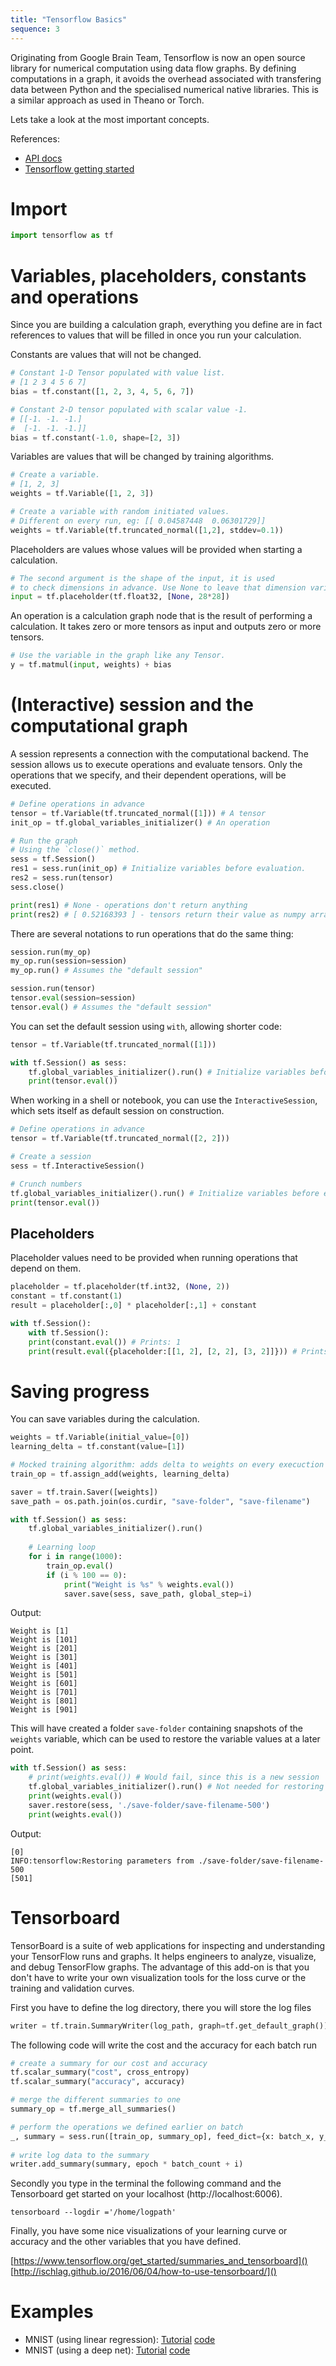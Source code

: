 ```yaml
---
title: "Tensorflow Basics"
sequence: 3
---
```


Originating from Google Brain Team, Tensorflow is now an open source library
for numerical computation using data flow graphs. By defining computations
in a graph, it avoids the overhead associated with transfering data between
Python and the specialised numerical native libraries. This is a similar
approach as used in Theano or Torch.


Lets take a look at the most important concepts.

References:

- [API docs](https://www.tensorflow.org/api_docs/python/)
- [Tensorflow getting started](https://www.tensorflow.org/get_started/)

# Import

```python
import tensorflow as tf
```

# Variables, placeholders, constants and operations

Since you are building a calculation graph, everything you define are in fact references to values that will be filled in once you run your calculation.

Constants are values that will not be changed.

```python
# Constant 1-D Tensor populated with value list.
# [1 2 3 4 5 6 7]
bias = tf.constant([1, 2, 3, 4, 5, 6, 7])

# Constant 2-D tensor populated with scalar value -1.
# [[-1. -1. -1.]
#  [-1. -1. -1.]]
bias = tf.constant(-1.0, shape=[2, 3])
```
 
Variables are values that will be changed by training algorithms.

```python
# Create a variable.
# [1, 2, 3]
weights = tf.Variable([1, 2, 3])

# Create a variable with random initiated values.
# Different on every run, eg: [[ 0.04587448  0.06301729]]
weights = tf.Variable(tf.truncated_normal([1,2], stddev=0.1))
```

Placeholders are values whose values will be provided when starting a calculation.

```python
# The second argument is the shape of the input, it is used
# to check dimensions in advance. Use None to leave that dimension variable.
input = tf.placeholder(tf.float32, [None, 28*28])
```

An operation is a calculation graph node that is the result
of performing a calculation. It takes zero or more tensors as
input and outputs zero or more tensors.

```python
# Use the variable in the graph like any Tensor.
y = tf.matmul(input, weights) + bias
```

# (Interactive) session and the computational graph

A session represents a connection with the computational backend.
The session allows us to execute operations and evaluate tensors.
Only the operations that we specify, and their dependent operations, will be executed.

```python
# Define operations in advance
tensor = tf.Variable(tf.truncated_normal([1])) # A tensor
init_op = tf.global_variables_initializer() # An operation

# Run the graph
# Using the `close()` method.
sess = tf.Session()
res1 = sess.run(init_op) # Initialize variables before evaluation.
res2 = sess.run(tensor)
sess.close()

print(res1) # None - operations don't return anything
print(res2) # [ 0.52168393 ] - tensors return their value as numpy arrays
```

There are several notations to run operations that do the same thing:

```python
session.run(my_op)
my_op.run(session=session)
my_op.run() # Assumes the "default session"

session.run(tensor)
tensor.eval(session=session)
tensor.eval() # Assumes the "default session"
```

You can set the default session using `with`, allowing shorter code:

```python
tensor = tf.Variable(tf.truncated_normal([1]))

with tf.Session() as sess:
    tf.global_variables_initializer().run() # Initialize variables before evaluation.
    print(tensor.eval())
```

When working in a shell or notebook, you can use the `InteractiveSession`, which sets itself as default session on construction.

```python
# Define operations in advance
tensor = tf.Variable(tf.truncated_normal([2, 2]))

# Create a session
sess = tf.InteractiveSession()

# Crunch numbers
tf.global_variables_initializer().run() # Initialize variables before evaluation.
print(tensor.eval())
```

## Placeholders

Placeholder values need to be provided when running operations that depend on them.

```python
placeholder = tf.placeholder(tf.int32, (None, 2))
constant = tf.constant(1)
result = placeholder[:,0] * placeholder[:,1] + constant

with tf.Session():
    with tf.Session():
    print(constant.eval()) # Prints: 1
    print(result.eval({placeholder:[[1, 2], [2, 2], [3, 2]]})) # Prints: [3 5 7]
```

# Saving progress

You can save variables during the calculation.

```python
weights = tf.Variable(initial_value=[0])
learning_delta = tf.constant(value=[1])

# Mocked training algorithm: adds delta to weights on every execuction
train_op = tf.assign_add(weights, learning_delta)

saver = tf.train.Saver([weights])
save_path = os.path.join(os.curdir, "save-folder", "save-filename")

with tf.Session() as sess:
    tf.global_variables_initializer().run()
    
    # Learning loop
    for i in range(1000):
        train_op.eval()
        if (i % 100 == 0):
            print("Weight is %s" % weights.eval())
            saver.save(sess, save_path, global_step=i)
```

Output:

```
Weight is [1]
Weight is [101]
Weight is [201]
Weight is [301]
Weight is [401]
Weight is [501]
Weight is [601]
Weight is [701]
Weight is [801]
Weight is [901]
```

This will have created a folder `save-folder` containing snapshots of the `weights` variable, which can be used to restore the variable values at a later point.

```python
with tf.Session() as sess:
    # print(weights.eval()) # Would fail, since this is a new session
    tf.global_variables_initializer().run() # Not needed for restoring
    print(weights.eval())
    saver.restore(sess, './save-folder/save-filename-500')
    print(weights.eval())
```

Output:

```
[0]
INFO:tensorflow:Restoring parameters from ./save-folder/save-filename-500
[501]
```

# Tensorboard
TensorBoard is a suite of web applications for inspecting and understanding your TensorFlow runs and graphs. It helps engineers to analyze, visualize, and debug TensorFlow graphs. The advantage of this add-on is that you don't have to write your own visualization tools for the loss curve or the training and validation curves. 

First you have to define the log directory, there you will store the log files
```python
writer = tf.train.SummaryWriter(log_path, graph=tf.get_default_graph())
```

The following code will write the cost and the accuracy for each batch run

```python
# create a summary for our cost and accuracy
tf.scalar_summary("cost", cross_entropy)
tf.scalar_summary("accuracy", accuracy)

# merge the different summaries to one 
summary_op = tf.merge_all_summaries()

# perform the operations we defined earlier on batch
_, summary = sess.run([train_op, summary_op], feed_dict={x: batch_x, y_: batch_y})
            
# write log data to the summary 
writer.add_summary(summary, epoch * batch_count + i)
```

Secondly you type in the terminal the following command and the Tensorboard get started on your localhost (http://localhost:6006).
```
tensorboard --logdir ='/home/logpath'
```

Finally, you have some nice visualizations of your learning curve or accuracy and the other variables that you have defined.

[https://www.tensorflow.org/get_started/summaries_and_tensorboard]()
[http://ischlag.github.io/2016/06/04/how-to-use-tensorboard/]()

# Examples

- MNIST (using linear regression): [Tutorial](https://www.tensorflow.org/get_started/mnist/beginners) [code](https://github.com/tensorflow/tensorflow/blob/r1.3/tensorflow/examples/tutorials/mnist/mnist_softmax.py)
- MNIST (using a deep net): [Tutorial](https://www.tensorflow.org/get_started/mnist/pros) [code](https://github.com/tensorflow/tensorflow/blob/r1.3/tensorflow/examples/tutorials/mnist/mnist_deep.py)
